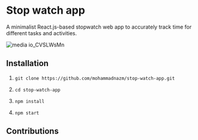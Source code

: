 # Stop watch app

A minimalist React.js-based stopwatch web app to accurately track time for different tasks and activities.

![media io_CVSLWsMn](https://github.com/mohammadnazm/stop-watch-app/assets/63538356/9d30533d-f829-4a7f-84be-e4f593c7ece4)


## Installation

1. `git clone https://github.com/mohammadnazm/stop-watch-app.git`

2. `cd stop-watch-app`

3. `npm install`

4. `npm start`

## Contributions
